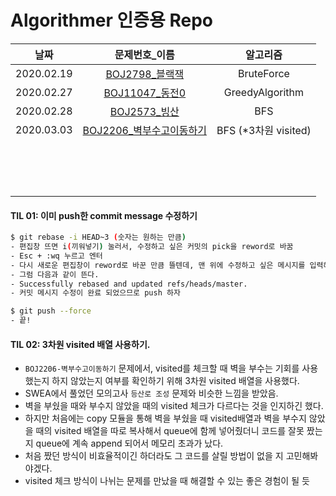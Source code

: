 # Algorithmer 인증용 Repo

|    날짜    |                      문제번호_이름                      |       알고리즘       |
| :--------: | :-----------------------------------------------------: | :------------------: |
| 2020.02.19 | [BOJ2798_블랙잭](https://www.acmicpc.net/problem/2798)  |      BruteForce      |
| 2020.02.27 | [BOJ11047_동전0](https://www.acmicpc.net/problem/11047) |   GreedyAlgorithm    |
| 2020.02.28 |  [BOJ2573_빙산](https://www.acmicpc.net/problem/2573)   |         BFS          |
| 2020.03.03 |  [BOJ2206_벽부수고이동하기](https://www.acmicpc.net/problem/2206)   | BFS (*3차원 visited) |
|            |                                                         |                      |
|            |                                                         |                      |
|            |                                                         |                      |
|            |                                                         |                      |
|            |                                                         |                      |
|            |                                                         |                      |
|            |                                                         |                      |
|            |                                                         |                      |
|            |                                                         |                      |
|            |                                                         |                      |
|            |                                                         |                      |
|            |                                                         |                      |
|            |                                                         |                      |
|            |                                                         |                      |
|            |                                                         |                      |



#### TIL 01: 이미 push한 commit message 수정하기

```bash
$ git rebase -i HEAD~3 (숫자는 원하는 만큼)
- 편집창 뜨면 i(끼워넣기) 눌러서, 수정하고 싶은 커밋의 pick을 reword로 바꿈
- Esc + :wq 누르고 엔터
- 다시 새로운 편집창이 reword로 바꾼 만큼 뜰텐데, 맨 위에 수정하고 싶은 메시지를 입력해주면 됨 (입력할 땐 i(끼워넣기) 누르고 입력)
- 그럼 다음과 같이 뜬다.
- Successfully rebased and updated refs/heads/master.
- 커밋 메시지 수정이 완료 되었으므로 push 하자

$ git push --force
- 끝!
```



#### TIL 02: 3차원 visited 배열 사용하기.

- `BOJ2206-벽부수고이동하기` 문제에서, visited를 체크할 때 벽을 부수는 기회를 사용했는지 하지 않았는지 여부를 확인하기 위해 3차원 visited 배열을 사용했다.
- SWEA에서 풀었던 모의고사 `등산로 조성` 문제와 비슷한 느낌을 받았음.
- 벽을 부쉈을 때와 부수지 않았을 때의 visited 체크가 다르다는 것을 인지하긴 했다.
- 하지만 처음에는 copy 모듈을 통해 벽을 부쉈을 때 visited배열과 벽을 부수지 않았을 때의 visited 배열을 따로 복사해서 queue에 함께 넣어줬더니 코드를 잘못 짰는지 queue에 계속 append 되어서 메모리 초과가 났다.
- 처음 짰던 방식이 비효율적이긴 하더라도 그 코드를 살릴 방법이 없을 지 고민해봐야겠다. 
- visited 체크 방식이 나뉘는 문제를 만났을 때 해결할 수 있는 좋은 경험이 될 듯